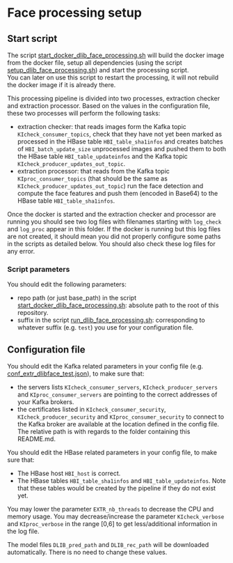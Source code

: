 # Face processing setup

## Start script

The script [start_docker_dlib_face_processing.sh](start_docker_dlib_face_processing.sh) will build the docker image from the docker file, 
setup all dependencies (using the script [setup_dlib_face_processing.sh](setup_dlib_face_processing.sh)) and start the processing script.  
You can later on use this script to restart the processing, it will not rebuild the docker image if it is already there.


This processing pipeline is divided into two processes, extraction checker and extraction processor.
Based on the values in the configuration file, these two processes will perform the following tasks:
 
- extraction checker: that reads images form the Kafka topic `KIcheck_consumer_topics`,
check that they have not yet been marked as processed in the HBase table `HBI_table_sha1infos`
and creates batches of `HBI_batch_update_size` unprocessed images and pushed them to both 
the HBase table `HBI_table_updateinfos` and the Kafka topic `KIcheck_producer_updates_out_topic`.
- extraction processor: that reads from the Kafka topic `KIproc_consumer_topics` (that should be the same as 
`KIcheck_producer_updates_out_topic`) run the face detection and compute the face features and push them 
(encoded in Base64) to the HBase table `HBI_table_sha1infos`. 

Once the docker is started and the extraction checker and processor are running you should see
two log files with filenames starting with `log_check` and `log_proc` appear in this folder.
If the docker is running but this log files are not created, it should mean you 
did not properly configure some paths in the scripts as detailed below. 
You should also check these log files for any error.  

### Script parameters

You should edit the following parameters:

- repo path (or just base_path) in the script [start_docker_dlib_face_processing.sh](start_docker_dlib_face_processing.sh): absolute path to the root of this repository. 
- suffix in the script [run_dlib_face_processing.sh](run_dlib_face_processing.sh): corresponding to whatever suffix (e.g. `test`) you use for your configuration file.  

## Configuration file

You should edit the Kafka related parameters in your config file (e.g. [conf_extr_dlibface_test.json](../../conf/conf_extr_dlibface_test.json)), 
to make sure that:

- the servers lists `KIcheck_consumer_servers`, `KIcheck_producer_servers` and 
`KIproc_consumer_servers` are pointing to the correct addresses 
of your Kafka brokers.
- the certificates listed in 
`KIcheck_consumer_security`, `KIcheck_producer_security` and `KIproc_consumer_security`
to connect to the Kafka broker are available at the location 
defined in the config file. 
The relative path is with regards to the folder containing this README.md.


You should edit the HBase related parameters in your config file, to make sure that:

- The HBase host `HBI_host` is correct.
- The HBase tables `HBI_table_sha1infos` and `HBI_table_updateinfos`.
Note that these tables would be created by the pipeline if they do not exist yet.

You may lower the parameter `EXTR_nb_threads` to decrease the CPU and memory usage. 
You may decrease/increase the parameter `KIcheck_verbose` and `KIproc_verbose` in the range [0,6] to get less/additional information in 
the log file.

The model files `DLIB_pred_path` and `DLIB_rec_path` will be downloaded automatically. 
There is no need to change these values.
